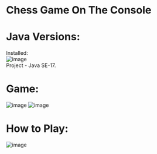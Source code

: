 # Chess Game On The Console
# Java Versions:
Installed:                                                                                                                   
![image](https://github.com/Emanuelsmcastro/ChessGameOnTheConsole/assets/93106680/bdf14481-992f-4683-b839-e8820217ec6c)                                 
Project - Java SE-17.
# Game: 
![image](https://github.com/Emanuelsmcastro/ChessGameOnTheConsole/assets/93106680/a879eb6e-435e-4c6d-8baa-52944e4cb0d6)
![image](https://github.com/Emanuelsmcastro/ChessGameOnTheConsole/assets/93106680/5060b90d-dfbf-472e-aebe-ca7fa569f2bf)
# How to Play:
![image](https://github.com/Emanuelsmcastro/ChessGameOnTheConsole/assets/93106680/850e67fa-822b-4c88-9c01-9a7918e5eee9)
